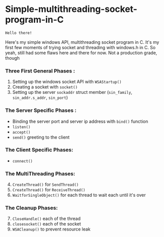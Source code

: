 # Simple-multithreading-socket-program-in-C
```
Hello there!
```
Here's my simple windows API, multithreading socket program in C.
It's my first few moments of trying socket and threading with windows.h in C.
So yeah, still had some flaws here and there for now.
Not a production grade, though

### Three First General Phases :
1. Setting up the windows socket API with `WSAStartup()`
2. Creating a socket with `socket()`
3. Setting up the server `sockaddr` struct member (`sin_family`, `sin_addr.s_addr`, `sin_port`)
   
### The Server Specific Phases :
- Binding the server port and server ip address with `bind()` function
- `listen()`
- `accept()`
- `send()` greeting to the client

### The Client Specific Phases:
- `connect()`

### The MultiThreading Phases:
4. `CreateThread()` for `SendThread()`
5. `CreateThread()` for `ReceiveThread()`
6. `WaitforSingleObject()` for each thread to wait each until it's over

### The Cleanup Phases:
7. `CloseHandle()` each of the thread
8. `closesocket()` each of the socket
9. `WSACleanup()` to prevent resource leak
